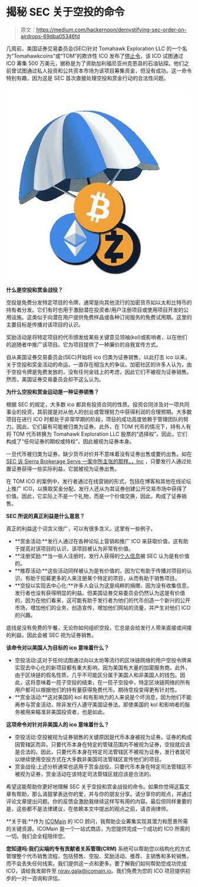 # 揭秘 SEC 关于空投的命令

> 原文：<https://medium.com/hackernoon/demystifying-sec-order-on-airdrops-69dba05346fd>

几周前，美国证券交易委员会(SEC)针对 Tomahawk Exploration LLC 的一个名为“Tomahawkcoins”或“TOM”的欺诈性 ICO 发布了[停止令](https://www.sec.gov/litigation/admin/2018/33-10530.pdf)，该 ICO 试图通过 ICO 筹集 500 万美元，据称是为了资助加利福尼亚州克恩县的石油钻探。他们之前曾试图通过私人投资和公共资本市场为该项目筹集资金，但没有成功。这一命令特别有趣，因为这是 SEC 首次直接处理空投和赏金行动的合法性问题。

![](img/0069bcd4f1ed3be5e6507759f4d76a3f.png)

**什么是空投和赏金战役？**

空投是免费分发特定项目的令牌，通常是向其他流行的加密货币如以太和比特币的持有者分发。它们有时也用于激励潜在投资者/用户注册项目或使用项目开发的公用设施。这类似于向潜在用户提供免费样品或各种订阅服务的免费试用期。这里的主要目标是传播对该项目的认识。

奖励活动是将特定项目的代币颁发给某些关键意见领袖(kol)或影响者，以在他们的追随者中推广该项目。它为项目提供了一种廉价的自我宣传方式。

自从美国证券交易委员会(SEC)开始将 ico 归类为证券销售，以此打击 ico 以来，关于空投和奖金活动的命运，一直存在相当大的争议。加密社区的许多人认为，由于空投令牌是免费发放的，没有任何金钱上的考虑，因此它们不被视为证券销售。然而，美国证券交易委员会却不这么认为。

**为什么空投和赏金运动是一种证券销售？**

根据 SEC 的规定，大多数 ico 都具有投资合同的性质。投资合同涉及对一项共同事业的投资，其前提是对从他人的创业或管理努力中获得利润的合理预期。大多数项目在进行 ICO 时都处于非常早期的阶段，项目的成功高度依赖于管理团队的努力。因此，它们最有可能被归类为证券。此外，在 TOM 代币的情况下，持有人有将 TOM 代币转换为 Tomahawk Exploration LLC 股票的“选择权”。因此，它们构成了“任何证券的期权或特权”，因此被视为证券本身。

一旦代币被归类为证券，缺少货币对价并不意味着没有证券出售或要约出售。如在 [SEC 诉 Sierra Brokerage Servs 一案中所主张的那样。，Inc](https://www.courtlistener.com/opinion/1465164/ussec-v-sierra-brokerage-services-inc/) ，只要发行人通过处置证券获得一些实际利益，它就被视为证券出售。

在 TOM ICO 的案例中，发行者通过在线营销的形式，包括在博客和其他在线论坛上推广 ICO，以换取奖金分配。发行人还从为其证券创建公开交易市场中获得了价值。因此，它实际上不是一个礼物，而是一个价值交换，因此，构成了证券销售。

**SEC 所说的真正利益是什么意思？**

真正的利益这个词含义很广，可以有很多含义。这里有一些例子。

*   **赏金活动:**发行人通过在各种论坛上营销和推广 ICO 来获取价值，这有助于提高对该项目的认识，该项目被认为非常有价值。
*   **注册奖励:**当一些人注册时，发行人获得的[个人信息](https://www.sec.gov/news/headlines/webstock.htm)被 SEC 认为是有价值的。
*   **推荐活动:**这些活动同样被认为是有价值的，因为它有助于传播对项目的认识，有助于招募更多的人来注册某个特定的项目，从而有助于销售项目。
*   **空投以实现去中心化:**许多人会认为这是纯粹的捐赠，因为没有收集信息，发行者也没有获得明显的利益。但美国证券交易委员会仍然认为这是有价值的，因为在他们看来，这可能有助于发行者为他们的代币创造一个新兴的公开市场，增加他们的业务，创造宣传，增加他们网站的流量，并产生对他们 ICO 的兴趣。

底线是没有免费的午餐，无论你如何组织空投，它总是会给发行人带来直接或间接的利益，因此会被 SEC 视为证券销售。

**该命令对以美国人为目标的 ico 意味着什么？**

*   空投活动:这对于任何试图通过向以太坊等流行的区块链网络的用户空投令牌来实现去中心化的新项目都有重大影响，因为美国有大量的加密服务商。此外，由于区块链的假名性质，几乎不可能区分属于美国人和非美国人的钱包。因此，这将意味着一揽子空投的结束，在一揽子空投中，特定区块链网络的所有用户都可以根据他们的持有量获得免费代币。期待空投变得更有针对性。
*   **赏金活动:**这对美国的 kol 和有影响力的人来说是个坏消息，因为他们不能再参与赏金活动，除非发行人遵守美国证券法。即使美国的 kol 和影响者的服务被用来瞄准非美国投资者，也是如此。

**这项命令对针对非美国人的 ico 意味着什么？**

*   空投活动:空投被视为证券销售的关键原因是代币本身被视为证券。证券的构成因管辖区而异。只要代币本身在特定的管辖范围内不被视为证券，空投就应该是合法的。因此，只要代币本身在特定司法管辖区不被视为证券，发行者就可以继续使用空投方式在大多数非美国司法管辖区宣传他们的项目。
*   赏金战役:上述分析通常也适用于赏金战役。只要代币本身在特定司法管辖区不被视为证券，赏金活动在该特定司法管辖区就应该是合法的。

希望这能帮助你更好地理解 SEC 关于空投和赏金战役的命令。如果你觉得这篇文章有帮助，那么请鼓掌表达你的爱，并与你的朋友分享。请分享你的观点，并通过评论文章提出问题。你的反馈会激励我继续这样写有用的内容。最后但同样重要的是，这些都不是法律建议，在依赖本文中提出的观点之前，请咨询律师。

**关于我:**作为 [ICOMain](http://www.ICOMain.io) 的 ICO 顾问，我帮助企业筹集实现其潜力和愿景所需的关键资源。ICOMain 是一个一站式商店，为您提供完成一个成功的 ICO 所需的一切。我们会全程陪伴您。

**您知道吗:**我们尖端的专有**贡献者关系管理(CRM)** 系统可以帮助您以结构化的方式管理整个代币销售流程，包括预售、空投、奖励活动、推荐、主销售和多轮销售，而不会丢失任何线索。我们提供这一点和更多。要了解我们如何帮助您成功完成 ICO，请给我发邮件至 nirav.gala@icomain.io。我们免费为您的 ICO 项目提供初步的一对一咨询和评估。